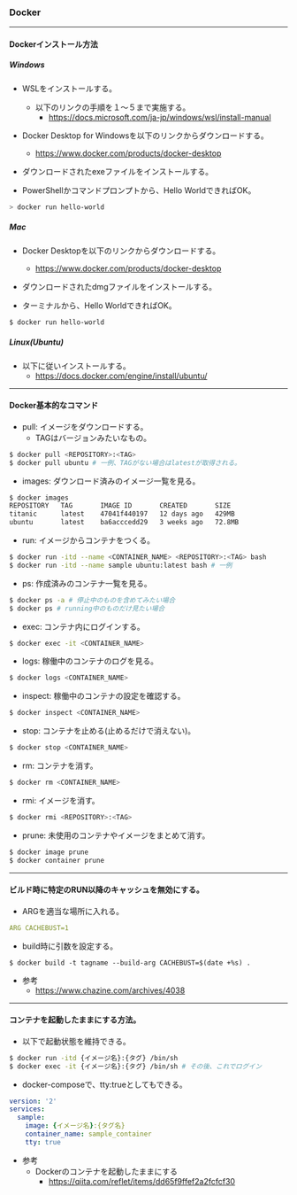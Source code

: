 ### Docker

---
#### Dockerインストール方法

##### Windows

- WSLをインストールする。
  - 以下のリンクの手順を１～５まで実施する。
    - https://docs.microsoft.com/ja-jp/windows/wsl/install-manual

- Docker Desktop for Windowsを以下のリンクからダウンロードする。
  - https://www.docker.com/products/docker-desktop

- ダウンロードされたexeファイルをインストールする。

- PowerShellかコマンドプロンプトから、Hello WorldできればOK。
```powershell
> docker run hello-world
```

##### Mac

- Docker Desktopを以下のリンクからダウンロードする。
  - https://www.docker.com/products/docker-desktop

- ダウンロードされたdmgファイルをインストールする。

- ターミナルから、Hello WorldできればOK。
```sh
$ docker run hello-world
```

##### Linux(Ubuntu)

- 以下に従いインストールする。
  - https://docs.docker.com/engine/install/ubuntu/

---
#### Docker基本的なコマンド

- pull: イメージをダウンロードする。
  - TAGはバージョンみたいなもの。
```sh
$ docker pull <REPOSITORY>:<TAG>
$ docker pull ubuntu # 一例、TAGがない場合はlatestが取得される。
```

- images: ダウンロード済みのイメージ一覧を見る。
```sh
$ docker images
REPOSITORY   TAG       IMAGE ID       CREATED       SIZE
titanic      latest    47041f440197   12 days ago   429MB
ubuntu       latest    ba6acccedd29   3 weeks ago   72.8MB
```

- run: イメージからコンテナをつくる。
```sh
$ docker run -itd --name <CONTAINER_NAME> <REPOSITORY>:<TAG> bash
$ docker run -itd --name sample ubuntu:latest bash # 一例
```

- ps: 作成済みのコンテナ一覧を見る。
```sh
$ docker ps -a # 停止中のものを含めてみたい場合
$ docker ps # running中のものだけ見たい場合
```

- exec: コンテナ内にログインする。
```sh
$ docker exec -it <CONTAINER_NAME>
```

- logs: 稼働中のコンテナのログを見る。
```sh
$ docker logs <CONTAINER_NAME>
```

- inspect: 稼働中のコンテナの設定を確認する。
```sh
$ docker inspect <CONTAINER_NAME>
```

- stop: コンテナを止める(止めるだけで消えない)。
```sh
$ docker stop <CONTAINER_NAME>
```

- rm: コンテナを消す。
```sh
$ docker rm <CONTAINER_NAME>
```

- rmi: イメージを消す。
```sh
$ docker rmi <REPOSITORY>:<TAG>
```

- prune: 未使用のコンテナやイメージをまとめて消す。
```sh
$ docker image prune
$ docker container prune
```

---
#### ビルド時に特定のRUN以降のキャッシュを無効にする。

- ARGを適当な場所に入れる。

```yml
ARG CACHEBUST=1
```

- build時に引数を設定する。
```
$ docker build -t tagname --build-arg CACHEBUST=$(date +%s) .
```

- 参考
  - https://www.chazine.com/archives/4038

---
#### コンテナを起動したままにする方法。

- 以下で起動状態を維持できる。
```sh
$ docker run -itd {イメージ名}:{タグ} /bin/sh
$ docker exec -it {イメージ名}:{タグ} /bin/sh # その後、これでログイン
```

- docker-composeで、tty:trueとしてもできる。
```yml
version: '2'
services:
  sample:
    image: {イメージ名}:{タグ名}
    container_name: sample_container
    tty: true
```

- 参考
  - Dockerのコンテナを起動したままにする
    - https://qiita.com/reflet/items/dd65f9ffef2a2fcfcf30
